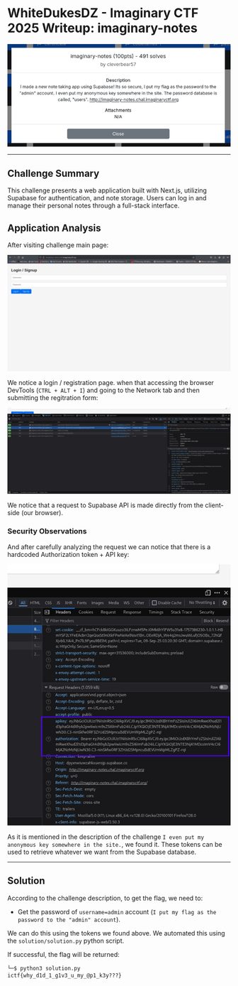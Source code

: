 # WhiteDukesDZ - Imaginary CTF 2025 Writeup: imaginary-notes

![WhiteDukesDZ Logo](challenge/web-imaginary-notes-challenge.png)

---

## Challenge Summary

This challenge presents a web application built with Next.js, utilizing Supabase for authentication, and note storage. Users can log in and manage their personal notes through a full-stack interface.

## Application Analysis

After visiting challenge main page:

![WhiteDukesDZ Logo](demonstration/web-imaginary-notes-login.png)

We notice a login / registration page. when that accessing the browser DevTools (`CTRL + ALT + I`) and going to the Network tab and then submitting the regitration form:

![WhiteDukesDZ Logo](demonstration/web-imaginary-notes-supabase.png)

We notice that a request to Supabase API is made directly from the client-side (our browser).


### Security Observations

And after carefully analyzing the request we can notice that there is a hardcoded Authorization token + API key:

![WhiteDukesDZ Logo](demonstration/web-imaginary-notes-supabase2.png)

As it is mentioned in the description of the challenge `I even put my anonymous key somewhere in the site.`, we found it.
These tokens can be used to retrieve whatever we want from the Supabase database.

---

## Solution

According to the challenge description, to get the flag, we need to:

  - Get the password of `username=admin` account (`I put my flag as the password to the "admin" account`).

We can do this using the tokens we found above. We automated this using the `solution/solution.py` python script.

If successful, the flag will be returned:

```data
└─$ python3 solution.py
ictf{why_d1d_1_g1v3_u_my_@p1_k3y???}
```
